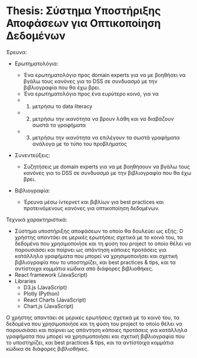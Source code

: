 # Τhesis: Σύστημα Υποστήριξης Αποφάσεων για Οπτικοποίηση Δεδομένων

Έρευνα:
- Ερωτηματολόγια:
    - Ένα ερωτηματολόγιο προς domain experts για να με βοηθήσει να βγάλω τους κανόνες για το DSS σε συνδυασμό με την βιβλιογραφία που θα έχω βρει.
    - Ένα ερωτηματολόγιο προς ένα ευρύτερο κοινό, για να
    - 1. μετρήσω το data literacy 
    - 2. μετρήσω την ικανότητα να βρουν λάθη και να διαβάζουν σωστά τα γραφήματα
    - 3. μετρήσω την ικανότητα να επιλέγουν τα σωστά γραφήματα ανάλογα με το τύπο του προβλήματος

- Συνεντεύξεις:
    - Συζητήσεις με domain experts για να με βοηθήσουν να βγάλω τους κανόνες για το DSS σε συνδυασμό με την βιβλιογραφία που θα έχω βρει.

- Βιβλιογραφία: 
    - Έρευνα μέσω ίντερνετ και βιβλίων για best practices και προτεινόμενους κανόνες για οπτικοποίηση δεδομένων.

Τεχνικά χαρακτηριστικά:
- Σύστημα υποστήριξης αποφάσεων το οποίο θα δουλεύει ως εξής: Ο χρήστης απαντάει σε μερικές ερωτήσεις σχετικά με το κοινό του, τα δεδομένα που χρησιμοποιήσε και τη φύση του project το οποίο θέλει να παρουσιάσει και παίρνει ως απάντηση κάποιες προτάσεις για κατάλληλα γραφήματα που μπορεί να χρησιμοποιήσει και σχετική βιβλιογραφία που το υποστηρίζει, και best practices & tips, και τα αντίστοιχα κομμάτια κώδικα από διάφορες βιβλιοθήκες.
- React framework (JavaScript)
- Libraries 
    - D3.js (JavaScript)
    - Plotly (Python)
    - React Charts (JavaScript)
    - Chart.js (JavaScript)

Ο χρήστης απαντάει σε μερικές ερωτήσεις σχετικά με το κοινό του, τα δεδομένα που χρησιμοποιήσε και τη φύση του project το οποίο θέλει να παρουσιάσει και παίρνει ως απάντηση κάποιες προτάσεις για κατάλληλα γραφήματα που μπορεί να χρησιμοποιήσει και σχετική βιβλιογραφία που το υποστηρίζει, και best practices & tips, και τα αντίστοιχα κομμάτια κώδικα σε διάφορες βιβλιοθήκες.
